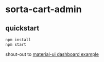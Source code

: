 # sorta-cart-admin

## quickstart

```sh
npm install
npm start
```

shout-out to [material-ui dashboard example](https://github.com/mui-org/material-ui/blob/master/docs/src/pages/getting-started/templates/dashboard)
